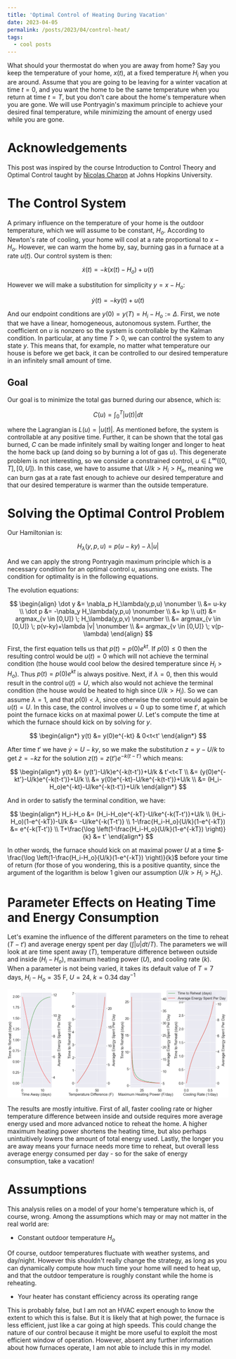 ```yaml
---
title: 'Optimal Control of Heating During Vacation'
date: 2023-04-05
permalink: /posts/2023/04/control-heat/
tags:
  - cool posts
---
```


What should your thermostat do when you are away from home? Say you keep the temperature of your home, $x(t)$, at a fixed temperature $H_i$ when you are around. Assume that you are going to be leaving for a winter vacation at time $t=0$, and you want the home to be the same temperature when you return at time $t=T$, but you don't care about the home's temperature when you are gone. We will use Pontryagin's maximum principle to achieve your desired final temperature, while minimizing the amount of energy used while you are gone.

Acknowledgements
======

This post was inspired by the course Introduction to Control Theory and Optimal Control taught by [Nicolas Charon](https://www.cis.jhu.edu/~charon/) at Johns Hopkins University.

The Control System
======

A primary influence on the temperature of your home is the outdoor temperature, which we will assume to be constant, $H_o$. According to Newton's rate of cooling, your home will cool at a rate proportional to $x-H_o$. However, we can warm the home by, say, burning gas in a furnace at a rate $u(t)$. Our control system is then:

$$\dot x(t)=-k(x(t)-H_o)+u(t)$$

However we will make a substitution for simplicity $y=x-H_o$:

$$\dot y(t)=-ky(t)+u(t)$$

And our endpoint conditions are $y(0)=y(T)=H_i-H_o:=\Delta$. First, we note that we have a linear, homogeneous, autonomous system. Further, the coefficient on $u$ is nonzero so the system is controllable by the Kalman condition. In particular, at any time $T>0$, we can control the system to any state $y$. This means that, for example, no matter what temperature our house is before we get back, it can be controlled to our desired temperature in an infinitely small amount of time. 

Goal
------

Our goal is to minimize the total gas burned during our absence, which is:

$$C(u)=\int_0^T |u(t)|dt$$

where the Lagrangian is $L(u)=\vert u(t)\vert$. As mentioned before, the system is controllable at any positive time. Further, it can be shown that the total gas burned, $C$ can be made infinitely small by waiting longer and longer to heat the home back up (and doing so by burning a lot of gas $u$). This degenerate problem is not interesting, so we consider a constrained control, $u \in L^\infty([0,T],[0,U])$. In this case, we have to assume that $U/k>H_i>H_o$, meaning we can burn gas at a rate fast enough to achieve our desired temperature and that our desired temperature is warmer than the outside temperature.

Solving the Optimal Control Problem
======

Our Hamiltonian is:

$$H_\lambda(y,p,u)=p(u-ky)-\lambda |u|$$

And we can apply the strong Pontryagin maximum principle which is a necessary condition for an optimal control $u$, assuming one exists. The condition for optimality is in the following equations.

The evolution equations:

$$
\begin{align}
  \dot y &= \nabla_p H_\lambda(y,p,u) \nonumber \\
  &= u-ky \\
  \dot p &= -\nabla_y H_\lambda(y,p,u) \nonumber \\
  &= kp \\
  u(t) &= argmax_{v \in [0,U]} \; H_\lambda(y,p,v) \nonumber \\
  &= argmax_{v \in [0,U]} \; p(v-ky)+\lambda |v| \nonumber \\
  &= argmax_{v \in [0,U]} \; v(p-\lambda)
\end{align}
$$

First, the first equation tells us that $p(t)=p(0)e^{kt}$. If $p(0) \leq 0$ then the resulting control would be $u(t)=0$ which will not achieve the terminal condition (the house would cool below the desired temperature since $H_i>H_o$). Thus $p(t)=p(0)e^{kt}$ is always positive. Next, if $\lambda=0$, then this would result in the control $u(t)=U$, which also would not achieve the terminal condition (the house would be heated to high since $U/k>H_i$). So we can assume $\lambda=1$, and that $p(0) < \lambda$, since otherwise the control would again be $u(t)=U$. In this case, the control involves $u=0$ up to some time $t'$, at which point the furnace kicks on at maximal power $U$. Let's compute the time at which the furnace should kick on by solving for $y$.

$$
\begin{align*}
  y(t) &= y(0)e^{-kt} & 0<t<t'
\end{align*}
$$

After time $t'$ we have $\dot y = U-ky$, so we make the substitution $z=y-U/k$ to get $\dot z=-kz$ for the solution $z(t)=z(t')e^{-k(t-t')}$ which means:

$$
\begin{align*}
  y(t) &= (y(t')-U/k)e^{-k(t-t')}+U/k & t'<t<T \\
  &= (y(0)e^{-kt'}-U/k)e^{-k(t-t')}+U/k \\
  &= y(0)e^{-kt}-U/ke^{-k(t-t')}+U/k \\
  &= (H_i-H_o)e^{-kt}-U/ke^{-k(t-t')}+U/k
\end{align*}
$$

And in order to satisfy the terminal condition, we have:

$$
\begin{align*}
  H_i-H_o &= (H_i-H_o)e^{-kT}-U/ke^{-k(T-t')}+U/k \\
  (H_i-H_o)(1-e^{-kT})-U/k &= -U/ke^{-k(T-t')} \\
  1-\frac{H_i-H_o}{U/k}(1-e^{-kT}) &= e^{-k(T-t')} \\
  T+\frac{\log \left(1-\frac{H_i-H_o}{U/k}(1-e^{-kT}) \right)}{k} &= t'
\end{align*}
$$

In other words, the furnace should kick on at maximal power $U$ at a time $-\frac{\log \left(1-\frac{H_i-H_o}{U/k}(1-e^{-kT}) \right)}{k}$ before your time of return (for those of you wondering, this is a positive quantity, since the argument of the logarithm is below 1 given our assumption $U/k>H_i>H_o$).

Parameter Effects on Heating Time and Energy Consumption
======

Let's examine the influence of the different parameters on the time to reheat ($T-t'$) and average energy spent per day ($\int \vert u\vert dt/T$). The parameters we will look at are time spent away ($T$), temperature difference between outside and inside ($H_i-H_o$), maximum heating power ($U$), and cooling rate ($k$). When a parameter is not being varied, it takes its default value of $T=7$ days, $H_i-H_o=35$ F, $U=24$, $k=0.34 \; \text{day}^{-1}$

<img src="/_posts/fig.png"/>


The results are mostly intuitive. First of all, faster cooling rate or higher temperature difference between inside and outside requires more average energy used and more advanced notice to reheat the home. A higher maximum heating power shortens the heating time, but also perhaps unintuitively lowers the amount of total energy used. Lastly, the longer you are away means your furnace needs more time to reheat, but overall less average energy consumed per day - so for the sake of energy consumption, take a vacation!

Assumptions
======

This analysis relies on a model of your home's temperature which is, of course, wrong. Among the assumptions which may or may not matter in the real world are:

- Constant outdoor temperature $H_o$

Of course, outdoor temperatures fluctuate with weather systems, and day/night. However this shouldn't really change the strategy, as long as you can dynamically compute how much time your home will need to heat up, and that the outdoor temperature is roughly constant while the home is reheating.

- Your heater has constant efficiency across its operating range

This is probably false, but I am not an HVAC expert enough to know the extent to which this is false. But it is likely that at high power, the furnace is less efficient, just like a car going at high speeds. This could change the nature of our control because it might be more useful to exploit the most efficient window of operation. However, absent any further information about how furnaces operate, I am not able to include this in my model.